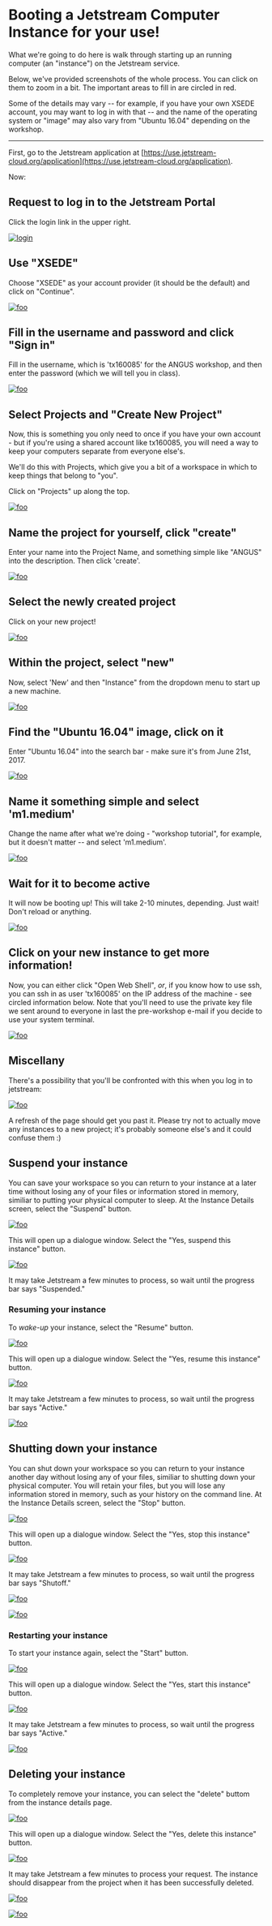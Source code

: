 # Booting a Jetstream Computer Instance for your use!

What we're going to do here is walk through starting up an running
computer (an "instance") on the Jetstream service.

Below, we've provided screenshots of the whole process. You can click
on them to zoom in a bit.  The important areas to fill in are circled
in red.

Some of the details may vary -- for example, if you have your own XSEDE
account, you may want to log in with that -- and the name of the operating
system or "image" may also vary from "Ubuntu 16.04" depending on the
workshop.

-----

First, go to the Jetstream application at [https://use.jetstream-cloud.org/application](https://use.jetstream-cloud.org/application).

Now:

## Request to log in to the Jetstream Portal

Click the login link in the upper right.

[![login](images/login-1.thumb.png)](../_images/login-1.png)

## Use "XSEDE"

Choose "XSEDE" as your account provider (it should be the default) and click
on "Continue".
           
[![foo](images/login-2.thumb.png)](../_images/login-2.png)

## Fill in the username and password and click "Sign in"

Fill in the username, which is 'tx160085' for the ANGUS workshop,
and then enter the password (which we will tell you in class).

[![foo](images/login-3.thumb.png)](../_images/login-3.png)
           
## Select Projects and "Create New Project"

Now, this is something you only need to once if you have your own
account - but if you're using a shared account like tx160085, you will
need a way to keep your computers separate from everyone else's.

We'll do this with Projects, which give you a bit of a workspace in which
to keep things that belong to "you".

Click on "Projects" up along the top.

[![foo](images/login-5.thumb.png)](../_images/login-5.png)
           
## Name the project for yourself, click "create"

Enter your name into the Project Name, and something simple like "ANGUS"
into the description. Then click 'create'.

[![foo](images/login-6.thumb.png)](../_images/login-6.png)

## Select the newly created project

Click on your new project!

[![foo](images/login-7.thumb.png)](../_images/login-7.png)
           
## Within the project, select "new"

Now, select 'New' and then "Instance" from the dropdown menu to start up a new machine.

[![foo](images/login-8.thumb.png)](../_images/login-8.png)

## Find the "Ubuntu 16.04" image, click on it

Enter "Ubuntu 16.04" into the search bar - make sure it's from
June 21st, 2017.

[![foo](images/login-9.thumb.png)](../_images/login-9.png)
           
## Name it something simple and select 'm1.medium'

Change the name after what we're doing - "workshop tutorial", for example,
but it doesn't matter -- and select 'm1.medium'.

[![foo](images/login-10.thumb.png)](../_images/login-10.png)

## Wait for it to become active

It will now be booting up! This will take 2-10 minutes, depending.
Just wait! Don't reload or anything.

[![foo](images/login-11.thumb.png)](../_images/login-11.png)
           
## Click on your new instance to get more information!

Now, you can either click "Open Web Shell", *or*, if you know how to use ssh,
you can ssh in as user 'tx160085' on the IP address of the machine - see
circled information below.  Note that you'll need to use the private key
file we sent around to everyone in last the pre-workshop e-mail if you decide to
use your system terminal.

[![foo](images/login-12.thumb.png)](../_images/login-12.png)

## Miscellany

There's a possibility that you'll be confronted with this when you log in to jetstream:

[![foo](images/possible_instance_problem.thumb.png)](../_images/possible_instance_problem.png)

A refresh of the page should get you past it. Please try not to actually move any instances to
a new project; it's probably someone else's and it could confuse them :)

## Suspend your instance

You can save your workspace so you can return to your instance at a later time without losing any of your files or information stored in memory, similiar to putting your physical computer to sleep. At the Instance Details screen, select the "Suspend" button. 

[![foo](images/suspend-1.png)](../_images/suspend-1.png)

This will open up a dialogue window. Select the "Yes, suspend this instance" button.

[![foo](images/suspend-2.png)](../_images/suspend-2.png)

It may take Jetstream a few minutes to process, so wait until the progress bar says "Suspended."

### Resuming your instance

To *wake-up* your instance, select the "Resume" button.

[![foo](images/resume-1.png)](../_images/resume-1.png)

This will open up a dialogue window. Select the "Yes, resume this instance" button. 

[![foo](images/resume-2.png)](../_images/resume-2.png)

It may take Jetstream a few minutes to process, so wait until the progress bar says "Active." 

[![foo](images/resume-3.png)](../_images/resume-3.png)

## Shutting down your instance

You can shut down your workspace so you can return to your instance another day without losing any of your files, similiar to shutting down your physical computer. You will retain your files, but you will lose any information stored in memory, such as your history on the command line. At the Instance Details screen, select the "Stop" button. 

[![foo](images/stop-1.png)](../_images/stop-1.png)

This will open up a dialogue window. Select the "Yes, stop this instance" button.

[![foo](images/stop-2.png)](../_images/stop-2.png)

It may take Jetstream a few minutes to process, so wait until the progress bar says "Shutoff."

[![foo](images/stop-3.png)](../_images/stop-3.png)

[![foo](images/stop-4.png)](../_images/stop-4.png)

### Restarting your instance

To start your instance again, select the "Start" button.

[![foo](images/start-1.png)](../_images/start-1.png)

This will open up a dialogue window. Select the "Yes, start this instance" button. 

[![foo](images/start-2.png)](../_images/start-2.png)

It may take Jetstream a few minutes to process, so wait until the progress bar says "Active." 

[![foo](images/start-3.png)](../_images/start-3.png)

## Deleting your instance

To completely remove your instance, you can select the "delete" buttom from the instance details page. 

[![foo](images/delete-1.png)](../_images/delete-1.png)

This will open up a dialogue window. Select the "Yes, delete this instance" button.

[![foo](images/delete-2.png)](../_images/delete-2.png)

It may take Jetstream a few minutes to process your request. The instance should disappear from the project when it has been successfully deleted. 

[![foo](images/delete-3.png)](../_images/delete-3.png)

[![foo](images/delete-4.png)](../_images/delete-4.png)
